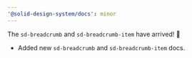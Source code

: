 ```yaml
---
'@solid-design-system/docs': minor
---
```


The `sd-breadcrumb` and `sd-breadcrumb-item` have arrived! 🎉
- Added new `sd-breadcrumb` and `sd-breadcrumb-item` docs.

